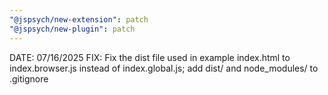 ```yaml
---
"@jspsych/new-extension": patch
"@jspsych/new-plugin": patch
---
```


DATE: 07/16/2025
FIX: Fix the dist file used in example index.html to index.browser.js instead of index.global.js; add dist/ and node_modules/ to .gitignore
